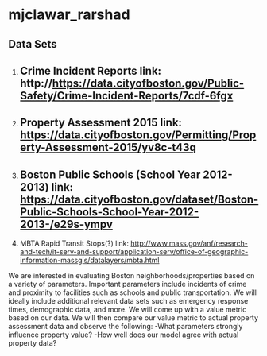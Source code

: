 mjclawar_rarshad
================

Data Sets
---------

1. Crime Incident Reports
link: http://https://data.cityofboston.gov/Public-Safety/Crime-Incident-Reports/7cdf-6fgx
    - 
2. Property Assessment 2015
link: https://data.cityofboston.gov/Permitting/Property-Assessment-2015/yv8c-t43q
    - 
3. Boston Public Schools (School Year 2012-2013)
link: https://data.cityofboston.gov/dataset/Boston-Public-Schools-School-Year-2012-2013-/e29s-ympv
    - 
4. MBTA Rapid Transit Stops(?)
link: http://www.mass.gov/anf/research-and-tech/it-serv-and-support/application-serv/office-of-geographic-information-massgis/datalayers/mbta.html

We are interested in evaluating Boston neighborhoods/properties based on a variety of parameters. Important parameters
include incidents of crime and proximity to facilities such as schools and public transportation. We will ideally
include additional relevant data sets such as emergency response times, demographic data, and more. We will come up with
a value metric based on our data. We will then compare our value metric to actual property assessment data and observe
the following:
    -What parameters strongly influence property value?
    -How well does our model agree with actual property data?